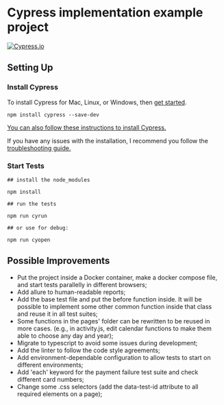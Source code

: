 # Cypress implementation example project

[![Cypress.io](https://img.shields.io/badge/tested%20with-Cypress-04C38E.svg)](https://www.cypress.io/)

## Setting Up

### Install Cypress

To install Cypress for Mac, Linux, or Windows, then [get started](https://on.cypress.io/install).

    npm install cypress --save-dev

[ You can also follow these instructions to install Cypress.](https://on.cypress.io/guides/installing-and-running#section-installing)

If you have any issues with the installation, I recommend you follow
the [troubleshooting guide.](https://docs.cypress.io/guides/references/troubleshooting)

### Start Tests

    ## install the node_modules
    
    npm install
    
    ## run the tests
    
    npm run cyrun 
    
    ## or use for debug:

    npm run cyopen

## Possible Improvements

- Put the project inside a Docker container, make a docker compose file, and start tests parallelly in different
  browsers;
- Add allure to human-readable reports;
- Add the base test file and put the before function inside. It will be possible to implement some other common function
  inside that class and reuse it in all test suites;
- Some functions in the pages' folder can be rewritten to be reused in more cases. (e.g., in activity.js, edit calendar
  functions to make them able to choose any day and year);
- Migrate to typescript to avoid some issues during development;
- Add the linter to follow the code style agreements;
- Add environment-dependable configuration to allow tests to start on different environments;
- Add 'each' keyword for the payment failure test suite and check different card numbers;
- Change some .css selectors (add the data-test-id attribute to all required elements on a page);

